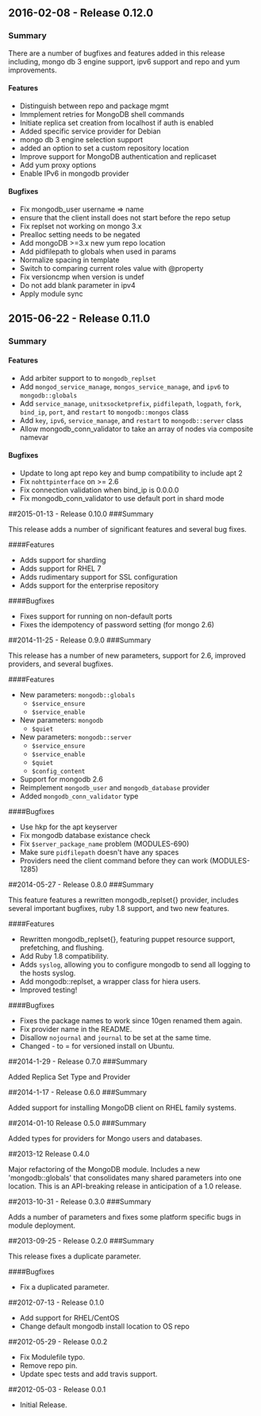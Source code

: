 ## 2016-02-08 - Release 0.12.0
### Summary
There are a number of bugfixes and features added in this release including, mongo db 3 engine support, ipv6 support and repo and yum improvements.

#### Features
- Distinguish between repo and package mgmt
- Immplement retries for MongoDB shell commands
- Initiate replica set creation from localhost if auth is enabled
- Added specific service provider for Debian
- mongo db 3 engine selection support
- added an option to set a custom repository location
- Improve support for MongoDB authentication and replicaset
- Add yum proxy options
- Enable IPv6 in mongodb provider

#### Bugfixes
- Fix mongodb_user username => name
- ensure that the client install does not start before the repo setup
- Fix replset not working on mongo 3.x
- Prealloc setting needs to be negated
- Add mongoDB >=3.x new yum repo location
- Add pidfilepath to globals when used in params
- Normalize spacing in template
- Switch to comparing current roles value with @property
- Fix versioncmp when version is undef
- Do not add blank parameter in ipv4
- Apply module sync

## 2015-06-22 - Release 0.11.0
### Summary

#### Features
- Add arbiter support to to `mongodb_replset`
- Add `mongod_service_manage`, `mongos_service_manage`, and `ipv6` to `mongodb::globals`
- Add `service_manage`, `unitxsocketprefix`, `pidfilepath`, `logpath`, `fork`, `bind_ip`, `port`, and `restart` to `mongodb::mongos` class
- Add `key`, `ipv6`, `service_manage`, and `restart` to `mongodb::server` class
- Allow mongodb\_conn\_validator to take an array of nodes via composite namevar

#### Bugfixes
- Update to long apt repo key and bump compatibility to include apt 2
- Fix `nohttpinterface` on >= 2.6
- Fix connection validation when bind\_ip is 0.0.0.0
- Fix mongodb\_conn\_validator to use default port in shard mode

##2015-01-13 - Release 0.10.0
###Summary

This release adds a number of significant features and several bug fixes.

####Features
- Adds support for sharding
- Adds support for RHEL 7
- Adds rudimentary support for SSL configuration
- Adds support for the enterprise repository

####Bugfixes
- Fixes support for running on non-default ports
- Fixes the idempotency of password setting (for mongo 2.6)

##2014-11-25 - Release 0.9.0
###Summary

This release has a number of new parameters, support for 2.6, improved providers, and several bugfixes.

####Features
- New parameters: `mongodb::globals`
  - `$service_ensure`
  - `$service_enable`
- New parameters: `mongodb`
  - `$quiet`
- New parameters: `mongodb::server`
  - `$service_ensure`
  - `$service_enable`
  - `$quiet`
  - `$config_content`
- Support for mongodb 2.6
- Reimplement `mongodb_user` and `mongodb_database` provider
- Added `mongodb_conn_validator` type

####Bugfixes
- Use hkp for the apt keyserver
- Fix mongodb database existance check
- Fix `$server_package_name` problem (MODULES-690)
- Make sure `pidfilepath` doesn't have any spaces
- Providers need the client command before they can work (MODULES-1285)

##2014-05-27 - Release 0.8.0
###Summary

This feature features a rewritten mongodb_replset{} provider, includes several
important bugfixes, ruby 1.8 support, and two new features.

####Features
- Rewritten mongodb_replset{}, featuring puppet resource support, prefetching,
and flushing.
- Add Ruby 1.8 compatibility.
- Adds `syslog`, allowing you to configure mongodb to send all logging to the hosts syslog.
- Add mongodb::replset, a wrapper class for hiera users.
- Improved testing!

####Bugfixes
- Fixes the package names to work since 10gen renamed them again.
- Fix provider name in the README.
- Disallow `nojournal` and `journal` to be set at the same time.
- Changed - to = for versioned install on Ubuntu.

##2014-1-29 - Release 0.7.0
###Summary

Added Replica Set Type and Provider

##2014-1-17 - Release 0.6.0
###Summary

Added support for installing MongoDB client on 
RHEL family systems.

##2014-01-10 Release 0.5.0
###Summary

Added types for providers for Mongo users and databases.

##2013-12 Release 0.4.0

Major refactoring of the MongoDB module. Includes a new 'mongodb::globals' 
that consolidates many shared parameters into one location. This is an 
API-breaking release in anticipation of a 1.0 release.

##2013-10-31 - Release 0.3.0
###Summary

Adds a number of parameters and fixes some platform
specific bugs in module deployment.

##2013-09-25 - Release 0.2.0
###Summary

This release fixes a duplicate parameter.

####Bugfixes
- Fix a duplicated parameter.

##2012-07-13 - Release 0.1.0
- Add support for RHEL/CentOS
- Change default mongodb install location to OS repo

##2012-05-29 - Release 0.0.2
- Fix Modulefile typo.
- Remove repo pin.
- Update spec tests and add travis support.

##2012-05-03 - Release 0.0.1
- Initial Release.
